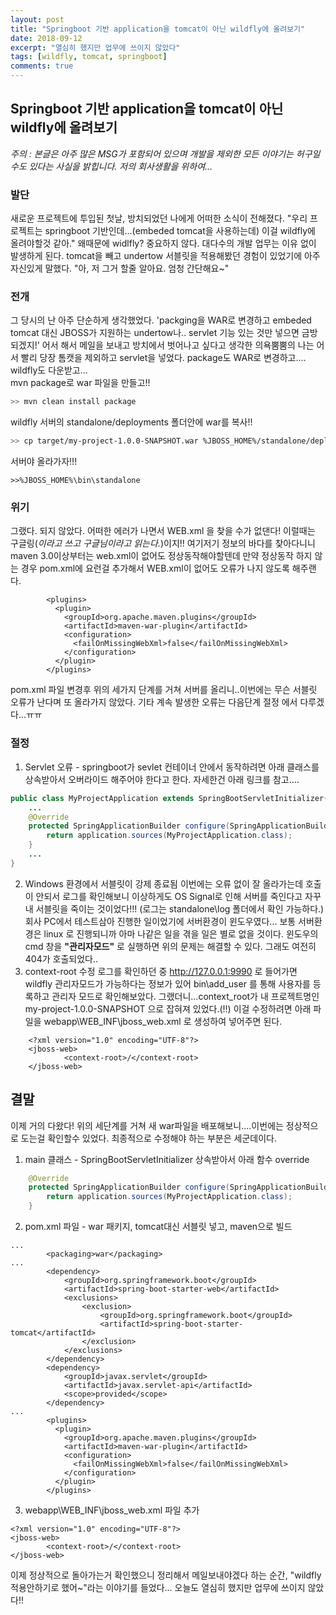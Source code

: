 ```yaml
---
layout: post
title: "Springboot 기반 application을 tomcat이 아닌 wildfly에 올려보기"
date: 2018-09-12
excerpt: "열심히 했지만 업무에 쓰이지 않았다"
tags: [wildfly, tomcat, springboot]
comments: true
---
```


## Springboot 기반 application을 tomcat이 아닌 wildfly에 올려보기 

*주의 : 본글은 아주 많은 MSG가 포함되어 있으며 개발을 제외한 모든 이야기는 허구일 수도 있다는 사실을 밝힙니다. 저의 회사생활을 위하여...*

### 발단
새로운 프로젝트에 투입된 첫날, 방치되었던 나에게 어떠한 소식이 전해졌다.
"우리 프로젝트는 springboot 기반인데...(embeded tomcat을 사용하는데) 이걸 wildfly에 올려야할것 같아."
왜때문에 widlfly? 중요하지 않다. 대다수의 개발 업무는 이유 없이 발생하게 된다.
tomcat을 빼고 undertow 서블릿을 적용해봤던 경험이 있었기에 아주 자신있게 말했다.
"아, 저 그거 할줄 알아요. 엄청 간단해요~"

### 전개 
그 당시의 난 아주 단순하게 생각했었다.
'packging을 WAR로 변경하고 embeded tomcat 대신 JBOSS가 지원하는 undertow나.. servlet 기능 있는 것만 넣으면 금방 되겠지!'
어서 해서 메일을 보내고 방치에서 벗어나고 싶다고 생각한 의욕뿜뿜의 나는 어서 빨리 당장 톰캣을 제외하고 servlet을 넣었다.
package도 WAR로 변경하고.... wildfly도 다운받고...  
mvn package로 war 파일을 만들고!!
```sh
>> mvn clean install package
```
wildfly 서버의 standalone/deployments 폴더안에 war를 복사!!
```sh
>> cp target/my-project-1.0.0-SNAPSHOT.war %JBOSS_HOME%/standalone/deployments
```
서버야 올라가자!!!
```
>>%JBOSS_HOME%\bin\standalone
```

### 위기
그랬다. 되지 않았다.
어떠한 에러가 나면서 WEB.xml 을 찾을 수가 없댄다!
이럴때는 구글링(*이라고 쓰고 구글님이라고 읽는다.*)이지!! 여기저기 정보의 바다를 찾아다니니 maven 3.0이상부터는 web.xml이 없어도 정상동작해야할텐데 만약 정상동작 하지 않는 경우 pom.xml에 요런걸 추가해서 WEB.xml이 없어도 오류가 나지 않도록 해주랜다.
```
	    <plugins>
	      <plugin>
	        <groupId>org.apache.maven.plugins</groupId>
	        <artifactId>maven-war-plugin</artifactId>
	        <configuration>
	          <failOnMissingWebXml>false</failOnMissingWebXml>
	        </configuration>
	      </plugin>
	    </plugins>
```
pom.xml 파일 변경후 위의 세가지 단계를 거쳐 서버를 올리니..이번에는 무슨 서블릿 오류가 난다며 또 올라가지 않았다.
기타 계속 발생한 오류는 다음단계 절정 에서 다루겠다...ㅠㅠ


### 절정
1. Servlet 오류 - springboot가 sevlet 컨테이너 안에서 동작하려면 아래 클래스를 상속받아서 오버라이드 해주어야 한다고 한다. 자세한건 아래 링크를 참고....
```java
public class MyProjectApplication extends SpringBootServletInitializer{
    ...
    @Override
    protected SpringApplicationBuilder configure(SpringApplicationBuilder application) {
        return application.sources(MyProjectApplication.class);
    }
    ...
}
```
2. Windows 환경에서 서블릿이 강제 종료됨
이번에는 오류 없이 잘 올라가는데 호출이 안되서 로그를 확인해보니 이상하게도 OS Signal로 인해 서버를 죽인다고 자꾸 내 서블릿을 죽이는 것이었다!!!
(로그는 standalone\log 폴더에서 확인 가능하다.)
회사 PC에서 테스트삼아 진행한 일이었기에 서버환경이 윈도우였다...
보통 서버환경은 linux 로 진행되니까 아마 나같은 일을 겪을 일은 별로 없을 것이다. 윈도우의 cmd 창을 **"관리자모드"** 로 실행하면 위의 문제는 해결할 수 있다. 그래도 여전히 404가 호출되었다..
3. context-root 수정
로그를 확인하던 중 http://127.0.0.1:9990 로 들어가면 wildfly 관리자모드가 가능하다는 정보가 있어 bin\add_user 를 통해 사용자를 등록하고 관리자 모드로 확인해보았다. 그랬더니...context_root가 내 프로젝트명인 my-project-1.0.0-SNAPSHOT 으로 잡혀져 있었다.(!!)
이걸 수정하려면 아래 파일을 webapp\WEB_INF\jboss_web.xml 로 생성하여 넣어주면 된다.
```
    <?xml version="1.0" encoding="UTF-8"?>
    <jboss-web>
            <context-root>/</context-root>
    </jboss-web>
```
## 결말
이제 거의 다왔다! 위의 세단계를 거쳐 새 war파일을 배포해보니....이번에는 정상적으로 도는걸 확인할수 있었다.
최종적으로 수정해야 하는 부분은 세군데이다.
1. main 클래스 - SpringBootServletInitializer 상속받아서 아래 함수 override
```java
    @Override
    protected SpringApplicationBuilder configure(SpringApplicationBuilder application) {
        return application.sources(MyProjectApplication.class);
    }
```
2. pom.xml 파일 - war 패키지, tomcat대신 서블릿 넣고, maven으로 빌드
```
...
        <packaging>war</packaging>
...
        <dependency>
			<groupId>org.springframework.boot</groupId>
			<artifactId>spring-boot-starter-web</artifactId>
			<exclusions>
                <exclusion>
                    <groupId>org.springframework.boot</groupId>
                    <artifactId>spring-boot-starter-tomcat</artifactId>
                </exclusion>
            </exclusions>			
		</dependency>
		<dependency>
            <groupId>javax.servlet</groupId>
            <artifactId>javax.servlet-api</artifactId>
            <scope>provided</scope>
        </dependency>
...
	    <plugins>
	      <plugin>
	        <groupId>org.apache.maven.plugins</groupId>
	        <artifactId>maven-war-plugin</artifactId>
	        <configuration>
	          <failOnMissingWebXml>false</failOnMissingWebXml>
	        </configuration>
	      </plugin>
	    </plugins>
```
3. webapp\WEB_INF\jboss_web.xml 파일 추가
```
<?xml version="1.0" encoding="UTF-8"?>
<jboss-web>
        <context-root>/</context-root>
</jboss-web>
```
이제 정상적으로 돌아가는거 확인했으니 정리해서 메일보내야겠다 하는 순간, "wildfly 적용안하기로 했어~"라는 이야기를 들었다...
오늘도 열심히 했지만 업무에 쓰이지 않았다!!
